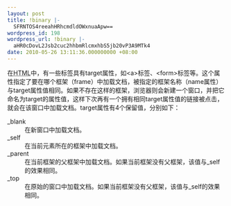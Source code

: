 ```yaml
---
layout: post
title: !binary |-
  SFRNTOS4reeahHRhcmdldOWxnuaApw==
wordpress_id: 198
wordpress_url: !binary |-
  aHR0cDovL2Jsb2cuc2hhbmRlcmxhbS5jb20vP3A9MTk4
date: 2010-05-26 13:11:36.000000000 +08:00
---
```

在<acronym title="HyperText Markup Language">HTML</acronym>中，有一些标签具有target属性，如&lt;a&gt;标签、&lt;form&gt;标签等。这个属性指定了要在哪个框架（frame）中加载文档，被指定的框架名称（name属性）与target属性值相同。如果不存在这样的框架，浏览器则会新建一个窗口，并把它命名为target的属性值，这样下次再有一个拥有相同target属性值的链接被点击，就会在该窗口中加载文档。target属性有4个保留值，分别如下：
<dl>
    <dt>_blank</dt>
    <dd>在新窗口中加载文档。</dd>
    <dt>_self</dt>
    <dd>在当前元素所在的框架中加载文档。</dd>
    <dt>_parent</dt>
    <dd>在当前框架的父框架中加载文档。如果当前框架没有父框架，该值与_self的效果相同。</dd>
    <dt>_top</dt>
    <dd>在原始的窗口中加载文档。如果当前框架没有父框架，该值与_self的效果相同。</dd>
</dl>
